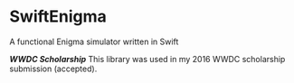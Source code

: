 # SwiftEnigma
A functional Enigma simulator written in Swift

***WWDC Scholarship***
This library was used in my 2016 WWDC scholarship submission (accepted).
